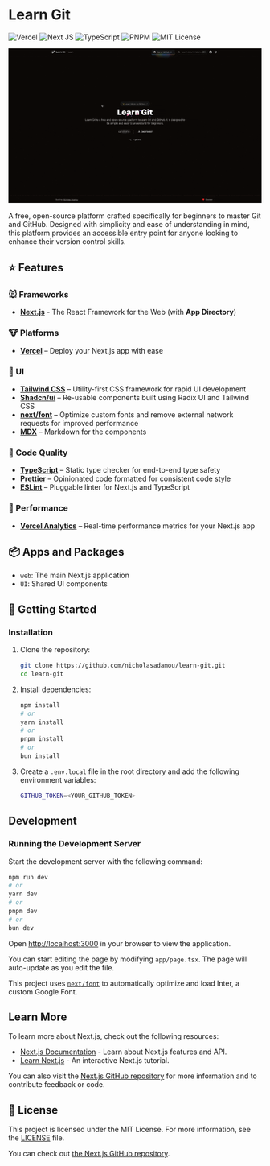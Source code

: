 # Learn Git

![Vercel](https://img.shields.io/badge/vercel-%23000000.svg?style=flat-square&logo=vercel&logoColor=white)
![Next JS](https://img.shields.io/badge/Next-black?style=flat-square&logo=next.js&logoColor=white)
![TypeScript](https://img.shields.io/badge/TypeScript-%23007ACC.svg?style=flat-square&logo=typescript&logoColor=white)
![PNPM](https://img.shields.io/badge/pnpm-%234a4a4a.svg?style=flat-square&logo=pnpm&logoColor=f69220)
![MIT License](https://img.shields.io/badge/License-MIT-yellow.svg?style=flat-square)

![learn git](learn-git.gif)

A free, open-source platform crafted specifically for beginners to master Git and GitHub. Designed with simplicity and ease of understanding in mind, this platform provides an accessible entry point for anyone looking to enhance their version control skills.

## ⭐ Features

### 🐭 Frameworks

- **[Next.js](https://nextjs.org/)** - The React Framework for the Web (with **App Directory**)

### 🐮 Platforms

- **[Vercel](https://vercel.com/)** – Deploy your Next.js app with ease

### 🐒 UI

- **[Tailwind CSS](https://tailwindcss.com/)** – Utility-first CSS framework for rapid UI development
- **[Shadcn/ui](https://ui.shadcn.com/)** – Re-usable components built using Radix UI and Tailwind CSS
- **[next/font](https://nextjs.org/docs/basic-features/font-optimization)** – Optimize custom fonts and remove external network requests for improved performance
- **[MDX](https://mdxjs.com/docs)** – Markdown for the components

### 🐴 Code Quality

- **[TypeScript](https://www.typescriptlang.org/)** – Static type checker for end-to-end type safety
- **[Prettier](https://prettier.io/)** – Opinionated code formatted for consistent code style
- **[ESLint](https://eslint.org/)** – Pluggable linter for Next.js and TypeScript

### 🐑 Performance

- **[Vercel Analytics](https://vercel.com/analytics)** – Real-time performance metrics for your Next.js app

## 📦 Apps and Packages

- `web`: The main Next.js application
- `UI`: Shared UI components

## 🚀 Getting Started

### Installation

1. Clone the repository:

   ```bash
   git clone https://github.com/nicholasadamou/learn-git.git
   cd learn-git
   ```

2. Install dependencies:

   ```bash
   npm install
   # or
   yarn install
   # or
   pnpm install
   # or
   bun install
   ```

3. Create a `.env.local` file in the root directory and add the following environment variables:

   ```bash
   GITHUB_TOKEN=<YOUR_GITHUB_TOKEN>
   ```

## Development

### Running the Development Server

Start the development server with the following command:

```bash
npm run dev
# or
yarn dev
# or
pnpm dev
# or
bun dev
```

Open [http://localhost:3000](http://localhost:3000) in your browser to view the application.

You can start editing the page by modifying `app/page.tsx`. The page will auto-update as you edit the file.

This project uses [`next/font`](https://nextjs.org/docs/basic-features/font-optimization) to automatically optimize and load Inter, a custom Google Font.

## Learn More

To learn more about Next.js, check out the following resources:

-  [Next.js Documentation](https://nextjs.org/docs) - Learn about Next.js features and API.
-  [Learn Next.js](https://nextjs.org/learn) - An interactive Next.js tutorial.

You can also visit the [Next.js GitHub repository](https://github.com/vercel/next.js/) for more information and to contribute feedback or code.

## 📜 License

This project is licensed under the MIT License. For more information, see the [LICENSE](./LICENSE) file.

You can check out [the Next.js GitHub repository](https://github.com/vercel/next.js/).

